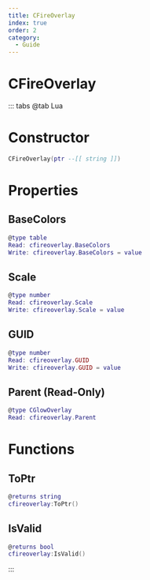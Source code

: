 ```yaml
---
title: CFireOverlay
index: true
order: 2
category:
  - Guide
---
```


# CFireOverlay

::: tabs
@tab Lua
# Constructor
```lua
CFireOverlay(ptr --[[ string ]])
```
# Properties
## BaseColors 
```lua
@type table
Read: cfireoverlay.BaseColors
Write: cfireoverlay.BaseColors = value
```
## Scale 
```lua
@type number
Read: cfireoverlay.Scale
Write: cfireoverlay.Scale = value
```
## GUID 
```lua
@type number
Read: cfireoverlay.GUID
Write: cfireoverlay.GUID = value
```
## Parent (Read-Only)
```lua
@type CGlowOverlay
Read: cfireoverlay.Parent
```
# Functions
## ToPtr
```lua
@returns string
cfireoverlay:ToPtr()
```
## IsValid
```lua
@returns bool
cfireoverlay:IsValid()
```

:::